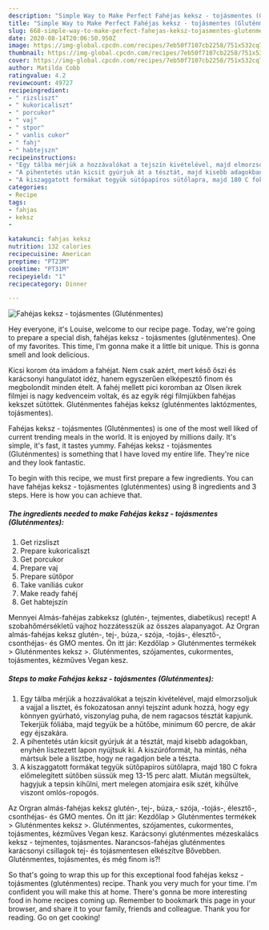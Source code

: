 ```yaml
---
description: "Simple Way to Make Perfect Fahéjas keksz - tojásmentes (Gluténmentes)"
title: "Simple Way to Make Perfect Fahéjas keksz - tojásmentes (Gluténmentes)"
slug: 668-simple-way-to-make-perfect-fahejas-keksz-tojasmentes-glutenmentes
date: 2020-08-14T20:06:50.950Z
image: https://img-global.cpcdn.com/recipes/7eb50f7107cb2258/751x532cq70/fahejas-keksz-tojasmentes-glutenmentes-recept-foto.jpg
thumbnail: https://img-global.cpcdn.com/recipes/7eb50f7107cb2258/751x532cq70/fahejas-keksz-tojasmentes-glutenmentes-recept-foto.jpg
cover: https://img-global.cpcdn.com/recipes/7eb50f7107cb2258/751x532cq70/fahejas-keksz-tojasmentes-glutenmentes-recept-foto.jpg
author: Matilda Cobb
ratingvalue: 4.2
reviewcount: 49727
recipeingredient:
- " rizsliszt"
- " kukoricaliszt"
- " porcukor"
- " vaj"
- " stpor"
- " vanlis cukor"
- " fahj"
- " habtejszn"
recipeinstructions:
- "Egy tálba mérjük a hozzávalókat a tejszín kivételével, majd elmorzsoljuk a vajjal a lisztet, és fokozatosan annyi tejszínt adunk hozzá, hogy egy könnyen gyúrható, viszonylag puha, de nem ragacsos tésztát kapjunk. Tekerjük fóliába, majd tegyük be a hűtőbe, minimum 60 percre, de akár egy éjszakára."
- "A pihentetés után kicsit gyúrjuk át a tésztát, majd kisebb adagokban, enyhén lisztezett lapon nyújtsuk ki. A kiszúróformát, ha mintás, néha mártsuk bele a lisztbe, hogy ne ragadjon bele a tészta."
- "A kiszaggatott formákat tegyük sütőpapíros sütőlapra, majd 180 C fokra előmelegített sütőben süssük meg 13-15 perc alatt. Miután megsültek, hagyjuk a tepsin kihűlni, mert melegen atomjaira esik szét, kihűlve viszont omlós-ropogós."
categories:
- Recipe
tags:
- fahjas
- keksz
- 

katakunci: fahjas keksz  
nutrition: 132 calories
recipecuisine: American
preptime: "PT23M"
cooktime: "PT31M"
recipeyield: "1"
recipecategory: Dinner

---
```



![Fahéjas keksz - tojásmentes (Gluténmentes)](https://img-global.cpcdn.com/recipes/7eb50f7107cb2258/751x532cq70/fahejas-keksz-tojasmentes-glutenmentes-recept-foto.jpg)

Hey everyone, it's Louise, welcome to our recipe page. Today, we're going to prepare a special dish, fahéjas keksz - tojásmentes (gluténmentes). One of my favorites. This time, I'm gonna make it a little bit unique. This is gonna smell and look delicious.

Kicsi korom óta imádom a fahéjat. Nem csak azért, mert késő őszi és karácsonyi hangulatot idéz, hanem egyszerűen elképesztő finom és megbolondít minden ételt. A fahéj mellett pici koromban az Olsen ikrek filmjei is nagy kedvenceim voltak, és az egyik régi filmjükben fahéjas kekszet sütöttek. Gluténmentes fahéjas keksz (gluténmentes laktózmentes, tojásmentes).

Fahéjas keksz - tojásmentes (Gluténmentes) is one of the most well liked of current trending meals in the world. It is enjoyed by millions daily. It's simple, it's fast, it tastes yummy. Fahéjas keksz - tojásmentes (Gluténmentes) is something that I have loved my entire life. They're nice and they look fantastic.


To begin with this recipe, we must first prepare a few ingredients. You can have fahéjas keksz - tojásmentes (gluténmentes) using 8 ingredients and 3 steps. Here is how you can achieve that.

<!--inarticleads1-->

##### The ingredients needed to make Fahéjas keksz - tojásmentes (Gluténmentes):

1. Get  rizsliszt
1. Prepare  kukoricaliszt
1. Get  porcukor
1. Prepare  vaj
1. Prepare  sütőpor
1. Take  vaníliás cukor
1. Make ready  fahéj
1. Get  habtejszín


Mennyei Almás-fahéjas zabkeksz (glutén-, tejmentes, diabetikus) recept! A szobahőmérsékletű vajhoz hozzátesszük az összes alapanyagot. Az Orgran almás-fahéjas keksz glutén-, tej-, búza,- szója, -tojás-, élesztő-, csonthéjas- és GMO mentes. Ön itt jár: Kezdőlap &gt; Gluténmentes termékek &gt; Gluténmentes keksz &gt;. Gluténmentes, szójamentes, cukormentes, tojásmentes, kézműves Vegan kesz. 

<!--inarticleads2-->

##### Steps to make Fahéjas keksz - tojásmentes (Gluténmentes):

1. Egy tálba mérjük a hozzávalókat a tejszín kivételével, majd elmorzsoljuk a vajjal a lisztet, és fokozatosan annyi tejszínt adunk hozzá, hogy egy könnyen gyúrható, viszonylag puha, de nem ragacsos tésztát kapjunk. Tekerjük fóliába, majd tegyük be a hűtőbe, minimum 60 percre, de akár egy éjszakára.
1. A pihentetés után kicsit gyúrjuk át a tésztát, majd kisebb adagokban, enyhén lisztezett lapon nyújtsuk ki. A kiszúróformát, ha mintás, néha mártsuk bele a lisztbe, hogy ne ragadjon bele a tészta.
1. A kiszaggatott formákat tegyük sütőpapíros sütőlapra, majd 180 C fokra előmelegített sütőben süssük meg 13-15 perc alatt. Miután megsültek, hagyjuk a tepsin kihűlni, mert melegen atomjaira esik szét, kihűlve viszont omlós-ropogós.


Az Orgran almás-fahéjas keksz glutén-, tej-, búza,- szója, -tojás-, élesztő-, csonthéjas- és GMO mentes. Ön itt jár: Kezdőlap &gt; Gluténmentes termékek &gt; Gluténmentes keksz &gt;. Gluténmentes, szójamentes, cukormentes, tojásmentes, kézműves Vegan kesz. Karácsonyi gluténmentes mézeskalács keksz - tejmentes, tojásmentes. Narancsos-fahéjas gluténmentes karácsonyi csillagok tej- és tojásmentesen elkészítve Bővebben. Gluténmentes, tojásmentes, és még finom is?! 

So that's going to wrap this up for this exceptional food fahéjas keksz - tojásmentes (gluténmentes) recipe. Thank you very much for your time. I'm confident you will make this at home. There's gonna be more interesting food in home recipes coming up. Remember to bookmark this page in your browser, and share it to your family, friends and colleague. Thank you for reading. Go on get cooking!
